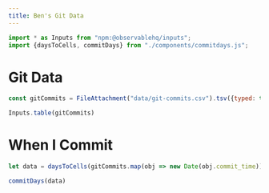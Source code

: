 ```yaml
---
title: Ben's Git Data
---
```


```js
import * as Inputs from "npm:@observablehq/inputs";
import {daysToCells, commitDays} from "./components/commitdays.js";
```

# Git Data

```js
const gitCommits = FileAttachment("data/git-commits.csv").tsv({typed: true});
```

```js
Inputs.table(gitCommits)
```

# When I Commit

```js
let data = daysToCells(gitCommits.map(obj => new Date(obj.commit_time)));
```

```js
commitDays(data)
```